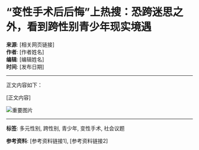 # “变性手术后后悔”上热搜：恐跨迷思之外，看到跨性别青少年现实境遇

**来源**: [相关网页链接]  
**作者**: [作者姓名]  
**编辑**: [编辑姓名]  
**时间**: [发布日期]  

---

正文内容如下：

[正文内容]

![重要图片](图片链接)

---

**标签**: 多元性别, 跨性别, 青少年, 变性手术, 社会议题

**参考资料**: [参考资料链接1], [参考资料链接2]